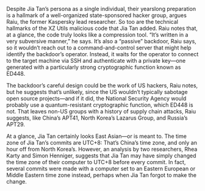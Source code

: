 Despite Jia Tan’s persona as a single individual, their yearslong preparation is a hallmark of a well-organized state-sponsored hacker group, argues Raiu, the former Kaspersky lead researcher. So too are the technical hallmarks of the XZ Utils malicious code that Jia Tan added. Raiu notes that, at a glance, the code truly looks like a compression tool. “It’s written in a very subversive manner,” he says. It’s also a “passive” backdoor, Raiu says, so it wouldn’t reach out to a command-and-control server that might help identify the backdoor’s operator. Instead, it waits for the operator to connect to the target machine via SSH and authenticate with a private key—one generated with a particularly strong cryptographic function known as ED448.

The backdoor’s careful design could be the work of US hackers, Raiu notes, but he suggests that’s unlikely, since the US wouldn’t typically sabotage open source projects—and if it did, the National Security Agency would probably use a quantum-resistant cryptographic function, which ED448 is not. That leaves non-US groups with a history of supply chain attacks, Raiu suggests, like China’s APT41, North Korea’s Lazarus Group, and Russia’s APT29.

At a glance, Jia Tan certainly looks East Asian—or is meant to. The time zone of Jia Tan’s commits are UTC+8: That’s China’s time zone, and only an hour off from North Korea’s. However, an analysis by two researchers, Rhea Karty and Simon Henniger, suggests that Jia Tan may have simply changed the time zone of their computer to UTC+8 before every commit. In fact, several commits were made with a computer set to an Eastern European or Middle Eastern time zone instead, perhaps when Jia Tan forgot to make the change.

